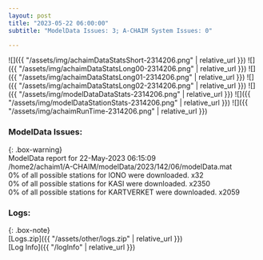 ```yaml
---
layout: post
title: "2023-05-22 06:00:00"
subtitle: "ModelData Issues: 3; A-CHAIM System Issues: 0"

---
```


![]({{ "/assets/img/achaimDataStatsShort-2314206.png" | relative_url }})
![]({{ "/assets/img/achaimDataStatsLong00-2314206.png" | relative_url }})
![]({{ "/assets/img/achaimDataStatsLong01-2314206.png" | relative_url }})
![]({{ "/assets/img/achaimDataStatsLong02-2314206.png" | relative_url }})
![]({{ "/assets/img/modelDataDataStats-2314206.png" | relative_url }})
![]({{ "/assets/img/modelDataStationStats-2314206.png" | relative_url }})
![]({{ "/assets/img/achaimRunTime-2314206.png" | relative_url }})


### ModelData Issues:  
  
{: .box-warning}  
 ModelData report for 22-May-2023 06:15:09   
 /home2/achaim1/A-CHAIM/modelData/2023/142/06/modelData.mat   
 0% of all possible stations for IONO were downloaded. x32   
 0% of all possible stations for KASI were downloaded. x2350   
 0% of all possible stations for KARTVERKET were downloaded. x2059   
  


### Logs:  
  
{: .box-note}  
[Logs.zip]({{ "/assets/other/logs.zip" | relative_url }})  
[Log Info]({{ "/logInfo" | relative_url }})  
